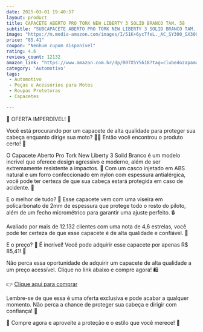 ```yaml
---
date: 2025-03-01 19:40:57
layout: product
title: CAPACETE ABERTO PRO TORK NEW LIBERTY 3 SOLID BRANCO TAM. 58
subtitle: "SUBCAPACETE ABERTO PRO TORK NEW LIBERTY 3 SOLID BRANCO TAM. 58"
image: "https://m.media-amazon.com/images/I/51K+6ycTfeL._AC_SY300_SX300_.jpg"
price: "85.41"
coupon: "Nenhum cupom disponível"
rating: 4.6
reviews_count: 12132
amazon_link: "https://www.amazon.com.br/dp/B07X5Y5618?tag=clubedozapama-20"
category: 'Automotivo'
tags:
 - Automotivo
 - Peças e Acessórios para Motos
 - Roupas Protetoras
 - Capacetes

---
```


🚨 OFERTA IMPERDÍVEL! 🚨

Você está procurando por um capacete de alta qualidade para proteger sua cabeça enquanto dirige sua moto? 🚴‍♂️ Então você encontrou o produto certo! 🎉

O Capacete Aberto Pro Tork New Liberty 3 Solid Branco é um modelo incrível que oferece design agressivo e moderno, além de ser extremamente resistente a impactos. 🚀 Com um casco injetado em ABS natural e um forro confeccionado em nylon com espessura antialérgica, você pode ter certeza de que sua cabeça estará protegida em caso de acidente. 🤕

E o melhor de tudo? 🤔 Esse capacete vem com uma viseira em policarbonato de 2mm de espessura que protege todo o rosto do piloto, além de um fecho micrométrico para garantir uma ajuste perfeito. 🔒

Avaliado por mais de 12.132 clientes com uma nota de 4,6 estrelas, você pode ter certeza de que esse capacete é de alta qualidade e confiável. 🤝

E o preço? 🤔 É incrível! Você pode adquirir esse capacete por apenas R$ 85,41! 🤑

Não perca essa oportunidade de adquirir um capacete de alta qualidade a um preço acessível. Clique no link abaixo e compre agora! 🛍️

👉 [Clique aqui para comprar](https://afiliadoamazon.github.io/B07X5Y5618/)

Lembre-se de que essa é uma oferta exclusiva e pode acabar a qualquer momento. Não perca a chance de proteger sua cabeça e dirigir com confiança! 🚀

🚨 Compre agora e aproveite a proteção e o estilo que você merece! 🚨